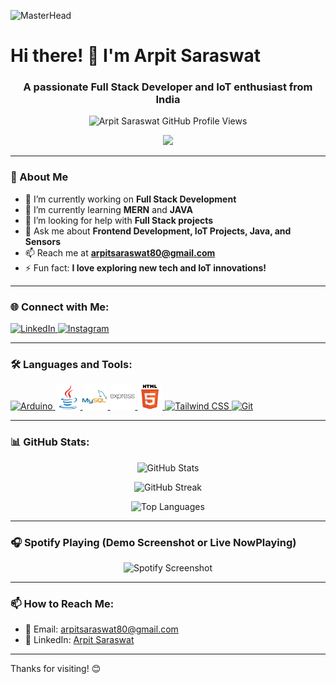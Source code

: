 ![MasterHead](https://user-images.githubusercontent.com/10498744/210012254-234538ff-d198-48aa-8964-37e6fd45d227.gif)

# Hi there! 👋 I'm Arpit Saraswat
<h3 align="center">A passionate Full Stack Developer and IoT enthusiast from India</h3>

<p align="center">
  <img src="https://komarev.com/ghpvc/?username=ArpitSaraswat7&label=Profile%20views&color=0e75b6&style=flat" alt="Arpit Saraswat GitHub Profile Views" />
</p>

<p align="center">
  <img src="http://readme-typing-svg.herokuapp.com?font=Josefin+Slab&pause=1000&center=true&vCenter=true&width=435&lines=Hi+👋,+I'm+Arpit+Saraswat;A+Full+Stack+Developer;An+IoT+Project+Builder+from+India!" />
</p>

---

### 🚀 About Me
- 🔭 I’m currently working on **Full Stack Development**
- 🌱 I’m currently learning **MERN** and **JAVA**
- 🤝 I’m looking for help with **Full Stack projects**
- 💬 Ask me about **Frontend Development, IoT Projects, Java, and Sensors**
- 📫 Reach me at **arpitsaraswat80@gmail.com**
- ⚡ Fun fact: **I love exploring new tech and IoT innovations!**

---

### 🌐 Connect with Me:
<p align="left">
  <a href="https://www.linkedin.com/in/arpit-saraswat-a12730288" target="_blank">
    <img src="https://cdn-icons-png.flaticon.com/512/174/174857.png" alt="LinkedIn" height="30" width="40" />
  </a>
  <a href="https://www.instagram.com/arpit_saraswat7?igsh=MXRidXhlZXMzdG0xbA==" target="_blank">
    <img src="https://cdn-icons-png.flaticon.com/512/2111/2111463.png" alt="Instagram" height="30" width="40" />
  </a>
</p>

---

### 🛠️ Languages and Tools:
<p align="left">
  <a href="https://www.arduino.cc/" target="_blank">
    <img src="https://cdn.worldvectorlogo.com/logos/arduino-1.svg" alt="Arduino" width="40" height="40"/>
  </a>
  <a href="https://www.java.com" target="_blank">
    <img src="https://raw.githubusercontent.com/devicons/devicon/master/icons/java/java-original.svg" alt="Java" width="40" height="40"/>
  </a>
  <a href="https://www.mysql.com/" target="_blank">
    <img src="https://raw.githubusercontent.com/devicons/devicon/master/icons/mysql/mysql-original-wordmark.svg" alt="MySQL" width="40" height="40"/>
  </a>
  <a href="https://expressjs.com" target="_blank">
    <img src="https://raw.githubusercontent.com/devicons/devicon/master/icons/express/express-original-wordmark.svg" alt="Express" width="40" height="40"/>
  </a>
  <a href="https://www.w3.org/html/" target="_blank">
    <img src="https://raw.githubusercontent.com/devicons/devicon/master/icons/html5/html5-original-wordmark.svg" alt="HTML5" width="40" height="40"/>
  </a>
  <a href="https://tailwindcss.com/" target="_blank">
    <img src="https://www.vectorlogo.zone/logos/tailwindcss/tailwindcss-icon.svg" alt="Tailwind CSS" width="40" height="40"/>
  </a>
  <a href="https://git-scm.com/" target="_blank">
    <img src="https://www.vectorlogo.zone/logos/git-scm/git-scm-icon.svg" alt="Git" width="40" height="40"/>
  </a>
</p>

---

### 📊 GitHub Stats:
<p align="center">
  <img src="https://github-readme-stats.vercel.app/api?username=ArpitSaraswat7&show_icons=true&locale=en&theme=dark" alt="GitHub Stats" />
</p>

<p align="center">
  <img src="https://github-readme-streak-stats.herokuapp.com/?user=ArpitSaraswat7&theme=dark" alt="GitHub Streak" />
</p>

<p align="center">
  <img src="https://github-readme-stats.vercel.app/api/top-langs/?username=ArpitSaraswat7&layout=compact&theme=dark" alt="Top Languages" />
</p>

---

### 🎧 Spotify Playing (Demo Screenshot or Live NowPlaying)
<p align="center">
  <img src="https://raw.githubusercontent.com/ArpitSaraswat7/ArpitSaraswat7/main/screenshot.png" alt="Spotify Screenshot" />
</p>

---

### 📫 How to Reach Me:
- 📧 Email: arpitsaraswat80@gmail.com  
- 🔗 LinkedIn: [Arpit Saraswat](https://www.linkedin.com/in/arpit-saraswat-a12730288)

---

Thanks for visiting! 😊

